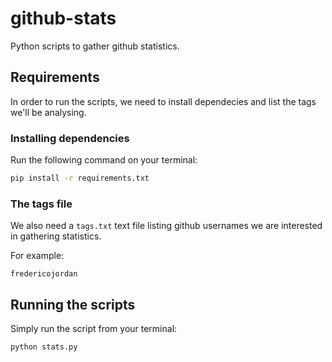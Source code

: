 # github-stats
Python scripts to gather github statistics.

## Requirements

In order to run the scripts, we need to install dependecies and list the tags we'll be analysing.

### Installing dependencies

Run the following command on your terminal:

```sh
pip install -r requirements.txt
```

### The tags file

We also need a `tags.txt` text file listing github usernames we are interested in gathering statistics.

For example:

```
fredericojordan
```

## Running the scripts

Simply run the script from your terminal:

```sh
python stats.py
```

